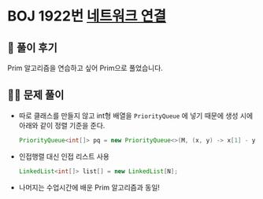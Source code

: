 # BOJ 1922번 [네트워크 연결](https://www.acmicpc.net/problem/1922)



## 🌈 풀이 후기

Prim 알고리즘을 연습하고 싶어 Prim으로 풀었습니다. 

## 👩‍🏫 문제 풀이

- 따로 클래스를 만들지 않고 int형 배열을 `PriorityQueue` 에 넣기 때문에 생성 시에 아래와 같이 정렬 기준을 준다.

  ``` java
  PriorityQueue<int[]> pq = new PriorityQueue<>(M, (x, y) -> x[1] - y[1]);
  ```

- 인접행렬 대신 인접 리스트 사용

  ```java
  LinkedList<int[]> list[] = new LinkedList[N];
  ```

- 나머지는 수업시간에 배운 Prim 알고리즘과 동일!
